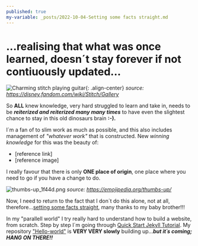 ```yaml
---
published: true
my-variable: _posts/2022-10-04-Setting some facts straight.md
---
```

# ...realising that what was once learned, doesn´t stay forever if not contiuously updated...
![Charming stitch playing guitar][Stitch with guitar]{: .align-center} 
_source: https://disney.fandom.com/wiki/Stitch/Gallery_

So **ALL** knew knowledge, very hard struggled to learn and take in, needs to be _**reiterized and reiterized many many times**_ to have even the slightest chance to stay in this old dinosaurs brain **:-).**

I´m a fan of to slim work as much as possible, and this also includes management of _"whatever work"_ that is constructed. New _winning knowledge_ for this was the beauty of:

* [reference link]
* [reference image]

I really favour that there is only **ONE place of origin**, one place where you need to go if you have a change to do. 

![thumbs-up_1f44d.png]({{site.baseurl}}/_posts/thumbs-up_1f44d.png)
_source: https://emojipedia.org/thumbs-up/_

Now, I need to return to the fact that I don´t do this alone, not at all, therefore...[setting some facts straight]({%post_url2022-10-04-Setting-some-facts-straight%}), many thanks to my baby brother!!!

In my "parallell world" I try really hard to understand how to build a website, from scratch. Step by step I´m going through [Quick Start Jekyll Tutorial](https://jekyllrb.com/docs/step-by-step/01-setup/). My repository ["Hello-world"](https://kabom.eu/Hello-world/index.html) is **VERY VERY slowly** building up..._**but it´s coming; HANG ON THERE!!**_


[Stitch with guitar]:https://monikakaron.github.io/assets/images/Cliplilo9_Stitch.webp
